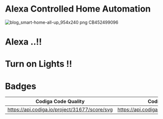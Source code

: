 # Alexa Controlled Home Automation

![blog_smart-home-all-up_954x240 png _CB452499096_](https://user-images.githubusercontent.com/46382398/155834402-de978b54-021e-42f4-816f-30aa0364690e.png)


# Alexa ..!!

# Turn on Lights !!


# Badges

| Codiga Code Quality | Codiga Code Score | 
|----------------------|-------------------|
| https://api.codiga.io/project/31677/score/svg  |  https://api.codiga.io/project/31677/status/svg  |
